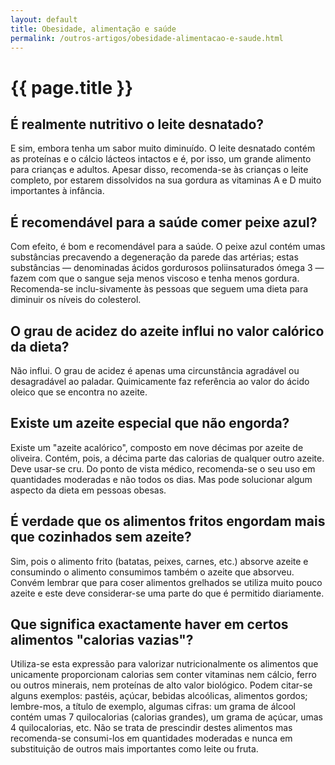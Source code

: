 ```yaml
---
layout: default
title: Obesidade, alimentação e saúde
permalink: /outros-artigos/obesidade-alimentacao-e-saude.html
---
```


# {{ page.title }}

## É realmente nutritivo o leite desnatado?

E sim, embora tenha um sabor muito diminuído. O leite desnatado contém as proteínas e o cálcio lácteos intactos e é, por isso, um grande alimento para crianças e adultos. Apesar disso, recomenda-se às crianças o leite completo, por estarem dissolvidos na sua gordura as vitaminas A e D muito importantes à infância.

## É recomendável para a saúde comer peixe azul?

Com efeito, é bom e recomendável para a saúde. O peixe azul contém umas substâncias precavendo a degeneração da parede das artérias; estas substâncias — denominadas ácidos gordurosos poliinsaturados ómega 3 — fazem com que o sangue seja menos viscoso e tenha menos gordura. Recomenda-se inclu-sivamente às pessoas que seguem uma dieta para diminuir os níveis do colesterol.

## O grau de acidez do azeite influi no valor calórico da dieta?

Não influi. O grau de acidez é apenas uma circunstância agradável ou desagradável ao paladar.
Quimicamente faz referência ao valor do ácido oleico que se encontra no azeite.

## Existe um azeite especial que não engorda?

Existe um "azeite acalórico", composto em nove décimas por azeite de oliveira. Contém, pois, a décima parte das calorias de qualquer outro azeite. Deve usar-se cru. Do ponto de vista médico, recomenda-se o seu uso em quantidades moderadas e não todos os dias. Mas pode solucionar algum aspecto da dieta em pessoas obesas.

## É verdade que os alimentos fritos engordam mais que cozinhados sem azeite?

Sim, pois o alimento frito (batatas, peixes, carnes, etc.) absorve azeite e consumindo o alimento consumimos também o azeite que absorveu. Convém lembrar que para coser alimentos grelhados se utiliza muito pouco azeite e este deve considerar-se uma parte do que é permitido diariamente.

## Que significa exactamente haver em certos alimentos "calorias vazias"?

Utiliza-se esta expressão para valorizar nutricionalmente os alimentos que unicamente proporcionam calorias sem conter vitaminas nem cálcio, ferro ou outros minerais, nem proteínas de alto valor biológico. Podem citar-se alguns exemplos: pastéis, açúcar, bebidas alcoólicas, alimentos gordos; lembre-mos, a título de exemplo, algumas cifras: um grama de álcool contém umas 7 quilocalorias (calorias grandes), um grama de açúcar, umas 4 quilocalorias, etc. Não se trata de prescindir destes alimentos mas recomenda-se consumi-los em quantidades moderadas e nunca em substituição de outros mais importantes como leite ou fruta.
